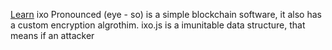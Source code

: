 [Learn](http://ixojs.bitballoon.com)
ixo Pronounced (eye - so) is a simple blockchain software, it also has a custom encryption algrothim.
ixo.js is a imunitable data structure, that means if an attacker 
